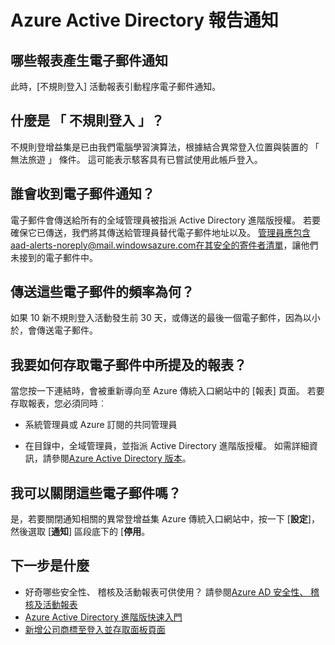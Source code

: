 <properties
    pageTitle="Azure Active Directory 報告通知"
    description="如何使用報告可疑的通知 Azure Active Directory 集。"
    services="active-directory"
    documentationCenter=""
    authors="dhanyahk"
    manager="femila"
    editor=""/>

<tags
    ms.service="active-directory"
    ms.workload="identity"
    ms.tgt_pltfrm="na"
    ms.devlang="na"
    ms.topic="article"
    ms.date="03/07/2016"
    ms.author="dhanyahk"/>

# <a name="azure-active-directory-reporting-notifications"></a>Azure Active Directory 報告通知

## <a name="what-reports-generate-email-notifications"></a>哪些報表產生電子郵件通知

此時，[不規則登入] 活動報表引動程序電子郵件通知。

## <a name="what-is-an-irregular-sign-in"></a>什麼是 「 不規則登入 」？

不規則登增益集是已由我們電腦學習演算法，根據結合異常登入位置與裝置的 「 無法旅遊 」 條件。 這可能表示駭客具有已嘗試使用此帳戶登入。

## <a name="who-receives-the-email-notifications"></a>誰會收到電子郵件通知？

電子郵件會傳送給所有的全域管理員被指派 Active Directory 進階版授權。 若要確保它已傳送，我們將其傳送給管理員替代電子郵件地址以及。 管理員應包含aad-alerts-noreply@mail.windowsazure.com在其安全的寄件者清單，讓他們未接到的電子郵件中。

## <a name="how-often-are-these-emails-sent"></a>傳送這些電子郵件的頻率為何？

如果 10 新不規則登入活動發生前 30 天，或傳送的最後一個電子郵件，因為以小於，會傳送電子郵件。

## <a name="how-do-i-access-the-report-mentioned-in-the-email"></a>我要如何存取電子郵件中所提及的報表？

當您按一下連結時，會被重新導向至 Azure 傳統入口網站中的 [報表] 頁面。 若要存取報表，您必須同時︰

- 系統管理員或 Azure 訂閱的共同管理員

- 在目錄中，全域管理員，並指派 Active Directory 進階版授權。 如需詳細資訊，請參閱[Azure Active Directory 版本](active-directory-editions.md)。

## <a name="can-i-turn-off-these-emails"></a>我可以關閉這些電子郵件嗎？

是，若要關閉通知相關的異常登增益集 Azure 傳統入口網站中，按一下 [**設定**]，然後選取 [**通知**] 區段底下的 [**停用**。

## <a name="whats-next"></a>下一步是什麼
- 好奇哪些安全性、 稽核及活動報表可供使用？ 請參閱[Azure AD 安全性、 稽核及活動報表](active-directory-view-access-usage-reports.md)
- [Azure Active Directory 進階版快速入門](active-directory-get-started-premium.md)
- [新增公司商標至登入並存取面板頁面](active-directory-add-company-branding.md)
